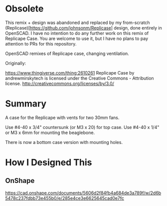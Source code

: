 Obsolete
========

This remix + design was abandoned and replaced by my from-scratch
(Replicase)[https://github.com/johnsonm/Replicase] design, done
entirely in OpenSCAD.  I have no intention to do any further work
on this remix of Replicape Case.  You are welcome to use it, but
I have no plans to pay attention to PRs for this repository.


OpenSCAD remixes of Replicape case, changing ventilation.

Originally:

https://www.thingiverse.com/thing:2610261
Replicape Case by andrewmirskytech is licensed under the Creative Commons - Attribution license.
http://creativecommons.org/licenses/by/3.0/

# Summary

A case for the Replicape with vents for two 30mm fans.

Use #4-40 x 3/4" countersunk (or M3 x 20) for top case.
Use #4-40 x 1/4" or M3 x 6mm for mounting the beaglebone.

There is now a bottom case version with mounting holes.

# How I Designed This

## OnShape

https://cad.onshape.com/documents/5606d2f84fb4a684de3a789f/w/2d6b5478c237fdbb73e455b0/e/285e4ce3e6625645cad0e7fc
